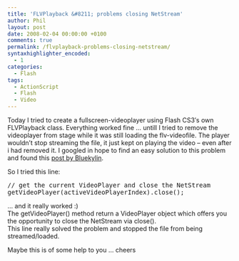 ```yaml
---
title: 'FLVPlayback &#8211; problems closing NetStream'
author: Phil
layout: post
date: 2008-02-04 00:00:00 +0100
comments: true
permalink: /flvplayback-problems-closing-netstream/
syntaxhighlighter_encoded:
  - 1
categories:
  - Flash
tags:
  - ActionScript
  - Flash
  - Video
---
```

Today I tried to create a fullscreen-videoplayer using Flash CS3&#8242;s own FLVPlayback class. Everything worked fine &#8230; untill I tried to remove the videoplayer from stage while it was still loading the flv-videofile. The player wouldn&#8217;t stop streaming the file, it just kept on playing the video &#8211; even after i had removed it. I googled in hope to find an easy solution to this problem and found this <a href="http://www.cnblogs.com/bluekylin/archive/2006/07/21/456750.html" title="Bluekylin" target="_blank">post by Bluekylin</a>.

<!--more-->

So I tried this line:

<pre class="brush: as3; title: ; notranslate" title="">// get the current VideoPlayer and close the NetStream
getVideoPlayer(activeVideoPlayerIndex).close();
</pre>

&#8230; and it really worked :)  
The getVideoPlayer() method return a VideoPlayer object which offers you the opportunity to close the NetStream via close().  
This line really solved the problem and stopped the file from being streamed/loaded.

Maybe this is of some help to you &#8230; cheers 